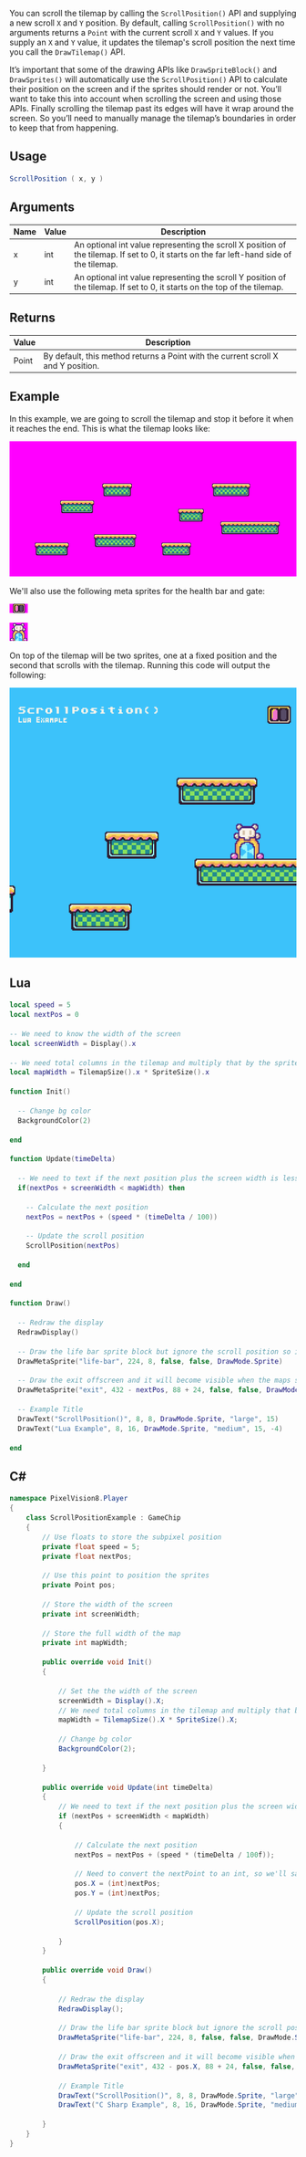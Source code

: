 You can scroll the tilemap by calling the `ScrollPosition()` API and supplying a new scroll `X` and `Y` position. By default, calling `ScrollPosition()` with no arguments returns a `Point` with the current scroll `X` and `Y` values. If you supply an `X` and `Y` value, it updates the tilemap's scroll position the next time you call the `DrawTilemap()` API.

It’s important that some of the drawing APIs like `DrawSpriteBlock()` and `DrawSprites()` will automatically use the `ScrollPosition()` API to calculate their position on the screen and if the sprites should render or not. You’ll want to take this into account when scrolling the screen and using those APIs. Finally scrolling the tilemap past its edges will have it wrap around the screen. So you’ll need to manually manage the tilemap’s boundaries in order to keep that from happening.

## Usage

```csharp
ScrollPosition ( x, y )
```

## Arguments

| Name | Value | Description                                                                                                                                  |
|------|-------|----------------------------------------------------------------------------------------------------------------------------------------------|
| x    | int   | An optional int value representing the scroll X position of the tilemap\. If set to 0, it starts on the far left\-hand side of the tilemap\. |
| y    | int   | An optional int value representing the scroll Y position of the tilemap\. If set to 0, it starts on the top of the tilemap\.                 |

## Returns

| Value | Description                                                                        |
|-------|------------------------------------------------------------------------------------|
| Point | By default, this method returns a Point with the current scroll X and Y position\. |

## Example

In this example, we are going to scroll the tilemap and stop it before it when it reaches the end. This is what the tilemap looks like:

![image alt text](images/ScrollPosition.png)

We'll also use the following meta sprites for the health bar and gate:

![life-bar](Images/life-bar.png)

![exit](Images/exit.png)

On top of the tilemap will be two sprites, one at a fixed position and the second that scrolls with the tilemap. Running this code will output the following:

![image alt text](images/ScrollPositionOutput.png)

## Lua

```lua
local speed = 5
local nextPos = 0

-- We need to know the width of the screen
local screenWidth = Display().x

-- We need total columns in the tilemap and multiply that by the sprite size to get the full width
local mapWidth = TilemapSize().x * SpriteSize().x

function Init()
  
  -- Change bg color
  BackgroundColor(2)

end

function Update(timeDelta)

  -- We need to text if the next position plus the screen width is less than the map's width
  if(nextPos + screenWidth < mapWidth) then

    -- Calculate the next position
    nextPos = nextPos + (speed * (timeDelta / 100))

    -- Update the scroll position
    ScrollPosition(nextPos)

  end

end

function Draw()

  -- Redraw the display
  RedrawDisplay()

  -- Draw the life bar sprite block but ignore the scroll position so it stays fixed on the screen
  DrawMetaSprite("life-bar", 224, 8, false, false, DrawMode.Sprite)

  -- Draw the exit offscreen and it will become visible when the maps scrolls to the }
  DrawMetaSprite("exit", 432 - nextPos, 88 + 24, false, false, DrawMode.Sprite)

  -- Example Title
  DrawText("ScrollPosition()", 8, 8, DrawMode.Sprite, "large", 15)
  DrawText("Lua Example", 8, 16, DrawMode.Sprite, "medium", 15, -4)

end
```



## C#

```csharp
namespace PixelVision8.Player
{
    class ScrollPositionExample : GameChip
    {
        // Use floats to store the subpixel position
        private float speed = 5;
        private float nextPos;

        // Use this point to position the sprites
        private Point pos;

        // Store the width of the screen
        private int screenWidth;

        // Store the full width of the map
        private int mapWidth;

        public override void Init()
        {
            
            // Set the the width of the screen
            screenWidth = Display().X;
            // We need total columns in the tilemap and multiply that by the sprite size to get the full width
            mapWidth = TilemapSize().X * SpriteSize().X;

            // Change bg color
            BackgroundColor(2);

        }

        public override void Update(int timeDelta)
        {
            // We need to text if the next position plus the screen width is less than the map's width
            if (nextPos + screenWidth < mapWidth)
            {

                // Calculate the next position
                nextPos = nextPos + (speed * (timeDelta / 100f));

                // Need to convert the nextPoint to an int, so we'll save it in a point
                pos.X = (int)nextPos;
                pos.Y = (int)nextPos;

                // Update the scroll position
                ScrollPosition(pos.X);

            }
        }

        public override void Draw()
        {

            // Redraw the display
            RedrawDisplay();

            // Draw the life bar sprite block but ignore the scroll position so it stays fixed on the screen
            DrawMetaSprite("life-bar", 224, 8, false, false, DrawMode.Sprite);

            // Draw the exit offscreen and it will become visible when the maps scrolls to the }
            DrawMetaSprite("exit", 432 - pos.X, 88 + 24, false, false, DrawMode.Sprite);

            // Example Title
            DrawText("ScrollPosition()", 8, 8, DrawMode.Sprite, "large", 15);
            DrawText("C Sharp Example", 8, 16, DrawMode.Sprite, "medium", 15, -4);

        }
    }
}
```

